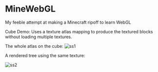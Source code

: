 # MineWebGL
My feeble attempt at making a Minecraft ripoff to learn WebGL

Cube Demo:
Uses a texture atlas mapping to produce the textured blocks without loading multiple textures.

The whole atlas on the cube:
![ss1](https://cloud.githubusercontent.com/assets/11724289/23604496/f564954a-020d-11e7-8947-23e6d1b983d6.png)

A rendered tree using the same texture:

![ss2](https://cloud.githubusercontent.com/assets/11724289/23604495/f5615b5a-020d-11e7-8d09-9ca3a2c2d7f3.png)
